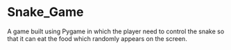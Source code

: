 # Snake_Game
A game built using Pygame in which the player need to control the snake so that it can eat the food which randomly appears on the screen.
